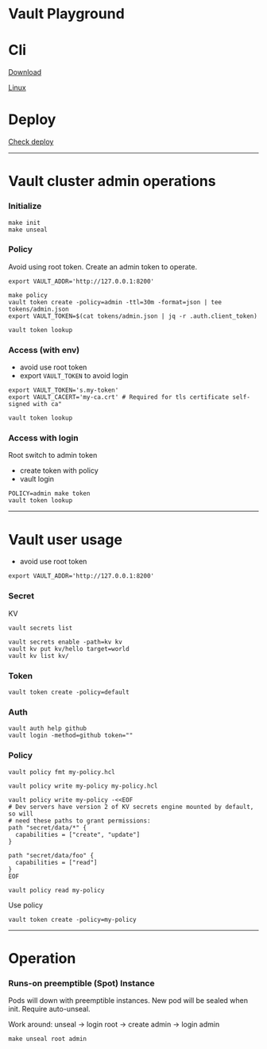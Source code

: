 Vault Playground
===

# Cli

[Download](https://releases.hashicorp.com/vault/1.4.2/vault_1.4.2_darwin_amd64.zip)

[Linux](https://releases.hashicorp.com/vault/1.4.2/vault_1.4.2_linux_amd64.zip)

# Deploy

[Check deploy](deploy)

---

# Vault cluster admin operations

### Initialize

```
make init
make unseal
```

### Policy

Avoid using root token. Create an admin token to operate.
```
export VAULT_ADDR='http://127.0.0.1:8200'

make policy
vault token create -policy=admin -ttl=30m -format=json | tee tokens/admin.json
export VAULT_TOKEN=$(cat tokens/admin.json | jq -r .auth.client_token)

vault token lookup
```

### Access (with env)

- avoid use root token
- export `VAULT_TOKEN` to avoid login

```
export VAULT_TOKEN='s.my-token'
export VAULT_CACERT='my-ca.crt' # Required for tls certificate self-signed with ca"

vault token lookup
```

### Access with login

Root switch to admin token
- create token with policy
- vault login

```
POLICY=admin make token
vault token lookup
```

---

# Vault user usage

- avoid use root token

```
export VAULT_ADDR='http://127.0.0.1:8200'
```

### Secret

KV
```
vault secrets list

vault secrets enable -path=kv kv
vault kv put kv/hello target=world
vault kv list kv/
```

### Token

```
vault token create -policy=default
```

### Auth

```
vault auth help github
vault login -method=github token=""
```

### Policy

```
vault policy fmt my-policy.hcl
```

```
vault policy write my-policy my-policy.hcl

vault policy write my-policy -<<EOF
# Dev servers have version 2 of KV secrets engine mounted by default, so will
# need these paths to grant permissions:
path "secret/data/*" {
  capabilities = ["create", "update"]
}

path "secret/data/foo" {
  capabilities = ["read"]
}
EOF

vault policy read my-policy
```

Use policy
```
vault token create -policy=my-policy
```

---

# Operation

### Runs-on preemptible (Spot) Instance

Pods will down with preemptible instances. New pod will be sealed when init. Require auto-unseal.

Work around: unseal -> login root -> create admin -> login admin
```
make unseal root admin
```
